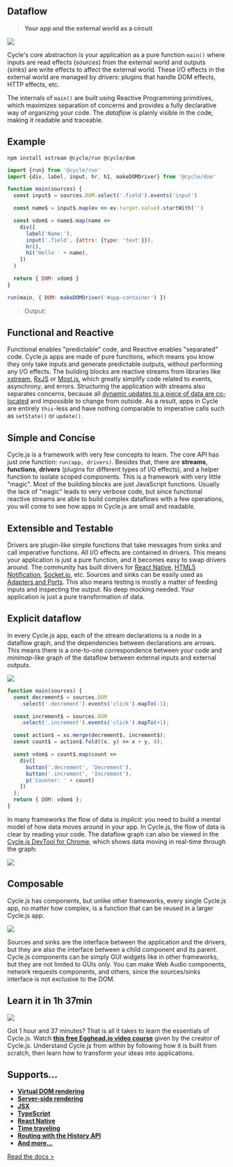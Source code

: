 ## Dataflow

> **Your app and the external world as a circuit**

<p>
  <img src="img/cycle-nested-frontpage.svg">
</p>

Cycle's core abstraction is your application as a pure function `main()` where inputs are read effects (*sources*) from the external world and outputs (*sinks*) are write effects to affect the external world. These I/O effects in the external world are managed by *drivers*: plugins that handle DOM effects, HTTP effects, etc.

The internals of `main()` are built using Reactive Programming primitives, which maximizes separation of concerns and provides a fully declarative way of organizing your code. The *dataflow* is plainly visible in the code, making it readable and traceable.

## Example

```
npm install xstream @cycle/run @cycle/dom
```

```js
import {run} from '@cycle/run'
import {div, label, input, hr, h1, makeDOMDriver} from '@cycle/dom'

function main(sources) {
  const input$ = sources.DOM.select('.field').events('input')

  const name$ = input$.map(ev => ev.target.value).startWith('')

  const vdom$ = name$.map(name =>
    div([
      label('Name:'),
      input('.field', {attrs: {type: 'text'}}),
      hr(),
      h1('Hello ' + name),
    ])
  )

  return { DOM: vdom$ }
}

run(main, { DOM: makeDOMDriver('#app-container') })
```

> Output:

<div class="example-hello-world-container"></div>

## Functional and Reactive

Functional enables "predictable" code, and Reactive enables "separated" code. Cycle.js apps are made of pure functions, which means you know they only take inputs and generate predictable outputs, without performing any I/O effects. The building blocks are reactive streams from libraries like [xstream](http://staltz.com/xstream), [RxJS](http://reactivex.io/rxjs) or [Most.js](https://github.com/cujojs/most/), which greatly simplify code related to events, asynchrony, and errors. Structuring the application with streams also separates concerns, because all [dynamic updates to a piece of data are co-located](streams.html#streams-reactive-programming) and impossible to change from outside. As a result, apps in Cycle are entirely `this`-less and have nothing comparable to imperative calls such as `setState()` or `update()`.

## Simple and Concise

Cycle.js is a framework with very few concepts to learn. The core API has just one function: `run(app, drivers)`. Besides that, there are **streams**, **functions**, **drivers** (plugins for different types of I/O effects), and a helper function to isolate scoped components. This is a framework with very little "magic". Most of the building blocks are just JavaScript functions. Usually the lack of "magic" leads to very verbose code, but since functional reactive streams are able to build complex dataflows with a few operations, you will come to see how apps in Cycle.js are small and readable.

## Extensible and Testable

Drivers are plugin-like simple functions that take messages from sinks and call imperative functions. All I/O effects are contained in drivers. This means your application is just a pure function, and it becomes easy to swap drivers around. The community has built drivers for [React Native](https://github.com/cyclejs/cycle-react-native), [HTML5 Notification](https://github.com/cyclejs/cycle-notification-driver), [Socket.io](https://github.com/cgeorg/cycle-socket.io), etc. Sources and sinks can be easily used as [Adapters and Ports](https://www.goparamore.io/ports-adapters). This also means testing is mostly a matter of feeding inputs and inspecting the output. No deep mocking needed. Your application is just a pure transformation of data.

## Explicit dataflow

In every Cycle.js app, each of the stream declarations is a node in a dataflow graph, and the dependencies between declarations are arrows. This means there is a one-to-one correspondence between your code and *minimap*-like graph of the dataflow between external inputs and external outputs.

<p class="dataflow-minimap">
  <img src="img/dataflow-minimap.svg">
</p>

```js
function main(sources) {
  const decrement$ = sources.DOM
    .select('.decrement').events('click').mapTo(-1);

  const increment$ = sources.DOM
    .select('.increment').events('click').mapTo(+1);

  const action$ = xs.merge(decrement$, increment$);
  const count$ = action$.fold((x, y) => x + y, 0);

  const vdom$ = count$.map(count =>
    div([
      button('.decrement', 'Decrement'),
      button('.increment', 'Increment'),
      p('Counter: ' + count)
    ])
  );
  return { DOM: vdom$ };
}
```

In many frameworks the flow of data is *implicit*: you need to build a mental model of how data moves around in your app. In Cycle.js, the flow of data is clear by reading your code. The dataflow graph can also be viewed in the [Cycle.js DevTool for Chrome](https://github.com/cyclejs/cyclejs/tree/master/devtool), which shows data moving in real-time through the graph:

<p>
  <img src="img/devtool.png" style="max-height:inherit">
</p>

## Composable

Cycle.js has components, but unlike other frameworks, every single Cycle.js app, no matter how complex, is a function that can be reused in a larger Cycle.js app.

<p>
  <img src="img/nested-components.svg">
</p>

Sources and sinks are the interface between the application and the drivers, but they are also the interface between a child component and its parent. Cycle.js components can be simply GUI widgets like in other frameworks, but they are not limited to GUIs only. You can make Web Audio components, network requests components, and others, since the sources/sinks interface is not exclusive to the DOM.

## Learn it in 1h 37min

<p>
  <img src="img/egghead.svg">
</p>

Got 1 hour and 37 minutes? That is all it takes to learn the essentials of Cycle.js. Watch [**this free Egghead.io video course**](https://egghead.io/series/cycle-js-fundamentals) given by the creator of Cycle.js. Understand Cycle.js from within by following how it is built from scratch, then learn how to transform your ideas into applications.

## Supports...

- [**Virtual DOM rendering**](https://github.com/cyclejs/cyclejs/tree/master/dom)
- [**Server-side rendering**](https://github.com/cyclejs/cyclejs/tree/master/examples/advanced/isomorphic)
- [**JSX**](http://cycle.js.org/getting-started.html)
- [**TypeScript**](https://github.com/cyclejs/cyclejs/tree/master/examples/intermediate/bmi-typescript)
- [**React Native**](https://github.com/cyclejs/cycle-react-native)
- [**Time traveling**](https://github.com/cyclejs/cycle-time-travel)
- [**Routing with the History API**](https://github.com/cyclejs/cyclejs/tree/master/history)
- [**And more...**](https://github.com/cyclejs-community/awesome-cyclejs)


[Read the docs >](getting-started.html)
